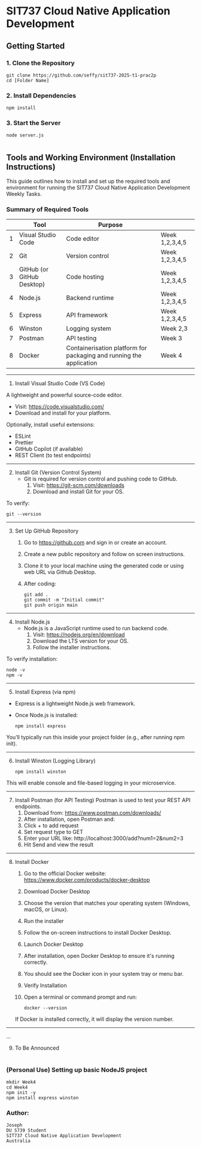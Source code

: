 # SIT737 Cloud Native Application Development 


## Getting Started

### 1. Clone the Repository

    git clone https://github.com/seffy/sit737-2025-t1-prac2p
    cd [Folder Name]

### 2. Install Dependencies

    npm install

### 3. Start the Server

    node server.js

#

## Tools and Working Environment (Installation Instructions)
This guide outlines how to install and set up the required tools and environment for running the SIT737 Cloud Native Application Development Weekly Tasks.

### Summary of Required Tools

| | Tool			 | Purpose		|			|
|--|----------------------|----------------------|-----------------------|
| 1 | Visual Studio Code     | Code editor		| Week 1,2,3,4,5	|
| 2 | Git	                 | Version control	| Week 1,2,3,4,5	|
| 3 | GitHub (or GitHub Desktop)	         | Code hosting		| Week 1,2,3,4,5	|
| 4 | Node.js	         | Backend runtime	| Week 1,2,3,4,5	|
| 5 | Express	         | API framework	| Week 1,2,3,4,5	|
| 6 | Winston	         | Logging system	| Week 2,3		|
| 7 | Postman	         | API testing		| Week 3 		|
| 8 | Docker	         | Containerisation platform for packaging and running the application		| Week 4 		|

---

1. Install Visual Studio Code (VS Code)

A lightweight and powerful source-code editor.
- Visit: https://code.visualstudio.com/
- Download and install for your platform.

Optionally, install useful extensions:
- ESLint
- Prettier
- GitHub Copilot (if available)
- REST Client (to test endpoints)

---

2. Install Git (Version Control System)
   - Git is required for version control and pushing code to GitHub.
     1. Visit: https://git-scm.com/downloads
     2. Download and install Git for your OS.

To verify:

    git --version

---

3. Set Up GitHub Repository
   1. Go to https://github.com and sign in or create an account.
   2. Create a new public repository and follow on screen instructions.
   3. Clone it to your local machine using the generated code or using web URL via Github Desktop.
   4. After coding:

          git add .
          git commit -m "Initial commit"
          git push origin main


---



4. Install Node.js
   - Node.js is a JavaScript runtime used to run backend code.
     1. Visit: https://nodejs.org/en/download
     2. Download the LTS version for your OS.
     3. Follow the installer instructions.

To verify installation:

    node -v
    npm -v

---

5. Install Express (via npm)

- Express is a lightweight Node.js web framework.
- Once Node.js is installed:

      npm install express

You’ll typically run this inside your project folder (e.g., after running npm init).

---

6. Install Winston (Logging Library)

       npm install winston

This will enable console and file-based logging in your microservice.

---

7. Install Postman (for API Testing)
   Postman is used to test your REST API endpoints.
   	1. Download from: https://www.postman.com/downloads/
   	2. After installation, open Postman and:
   	3. Click + to add request
   	4. Set request type to GET
   	5. Enter your URL like: http://localhost:3000/add?num1=2&num2=3
   	6. Hit Send and view the result

---
8. Install Docker
   1. Go to the official Docker website: https://www.docker.com/products/docker-desktop
   2. Download Docker Desktop
   3. Choose the version that matches your operating system (Windows, macOS, or Linux).
   4. Run the installer
   5. Follow the on-screen instructions to install Docker Desktop.
   6. Launch Docker Desktop
   7. After installation, open Docker Desktop to ensure it's running correctly.
   8. You should see the Docker icon in your system tray or menu bar.
   9. Verify Installation
   10. Open a terminal or command prompt and run:

           docker --version
    If Docker is installed correctly, it will display the version number.


---

...

9. To Be Announced



#
#
#
### (Personal Use) Setting up basic NodeJS project
    mkdir Week4
    cd Week4
    npm init -y
    npm install express winston



 ### Author: 
 	Joseph
 	DU S739 Student
 	SIT737 Cloud Native Application Development 
 	Australia
